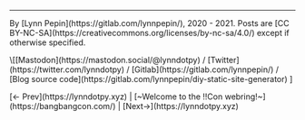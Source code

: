 ---

<p id="footer">By [Lynn Pepin](https://gitlab.com/lynnpepin/), 2020 - 2021. Posts are [CC BY-NC-SA](https://creativecommons.org/licenses/by-nc-sa/4.0/) except if otherwise specified.</p>

<p id="footer">\[[Mastodon](https://mastodon.social/@lynndotpy) / [Twitter](https://twitter.com/lynndotpy) / [Gitlab](https://gitlab.com/lynnpepin/) / [Blog source code](https://gitlab.com/lynnpepin/diy-static-site-generator) ]</p>

<p id="footer">[← Prev](https://lynndotpy.xyz) | [~Welcome to the !!Con webring!~](https://bangbangcon.com/) | [Next→](https://lynndotpy.xyz) </p> 
